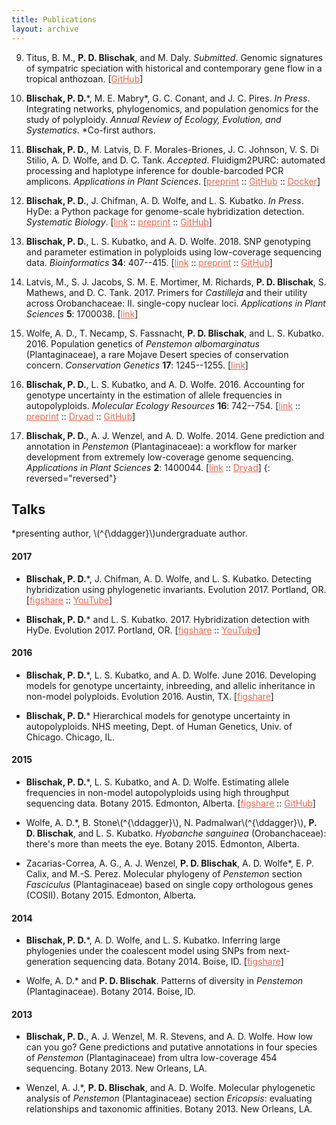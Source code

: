 ```yaml
---
title: Publications
layout: archive
---
```


<style>

a {
  color: #e86850;
}

a:hover {
  color: #ffd800;
}

</style>

9. Titus, B. M., **P. D. Blischak**, and M. Daly. *Submitted*. Genomic signatures
of sympatric speciation with historical and contemporary gene flow in a tropical
anthozoan. [<a href="https://github.com/pblischak/Bann_spdelim" target="_blank">GitHub</a>]

8. **Blischak, P. D.**\*, M. E. Mabry\*, G. C. Conant, and J. C. Pires. *In Press*.
Integrating networks, phylogenomics, and population genomics for the study of polyploidy.
*Annual Review of Ecology, Evolution, and Systematics*. \*Co-first authors.

7. **Blischak, P. D.**, M. Latvis, D. F. Morales-Briones, J. C. Johnson, V. S. Di Stilio,
A. D. Wolfe, and D. C. Tank. *Accepted*. Fluidigm2PURC: automated processing and haplotype
inference for double-barcoded PCR amplicons. *Applications in Plant Sciences*.
[<a href="http://biorxiv.org/cgi/content/short/242677v1" target="_blank">preprint</a> :: <a href="https://github.com/pblischak/fluidigm2purc" target="_blank">GitHub</a> :: <a href="https://hub.docker.com/r/pblischak/fluidigm2purc/" target="_blank">Docker</a>]

6. **Blischak, P. D.**, J. Chifman, A. D. Wolfe, and L. S. Kubatko. *In Press*.
HyDe: a Python package for genome-scale hybridization detection. *Systematic Biology*.
[<a href="https://doi.org/10.1093/sysbio/syy023" target="_blank">link</a> :: <a href="https://www.biorxiv.org/content/early/2018/01/22/188037" target="_blank">preprint</a> :: <a href="https://github.com/pblischak/HyDe" target="_blank">GitHub</a>]

5. **Blischak, P. D.**, L. S. Kubatko, and A. D. Wolfe. 2018. SNP genotyping and parameter estimation in polyploids using low-coverage sequencing data. *Bioinformatics* **34**: 407--415. [<a href="https://doi.org/10.1093/bioinformatics/btx587" target="_blank">link</a> :: <a href="https://www.biorxiv.org/content/early/2017/07/24/120261" target="_blank">preprint</a> :: <a href="https://github.com/pblischak/polyploid-genotyping" target="_blank">GitHub</a>]

4. Latvis, M., S. J. Jacobs, S. M. E. Mortimer, M. Richards, **P. D. Blischak**, S. Mathews, and D. C. Tank. 2017. Primers for *Castilleja* and their utility across Orobanchaceae: II. single-copy nuclear loci. *Applications in Plant Sciences* **5**: 1700038. [<a href="http://www.bioone.org/doi/full/10.3732/apps.1700038" target="_blank">link</a>]

3. Wolfe, A. D., T. Necamp, S. Fassnacht, **P. D. Blischak**, and L. S. Kubatko. 2016. Population genetics of *Penstemon albomarginatus* (Plantaginaceae), a rare Mojave Desert species of conservation concern. *Conservation Genetics* **17**: 1245--1255. [<a href="http://link.springer.com/article/10.1007/s10592-016-0857-y" target="_blank">link</a>]

2. **Blischak, P. D.**, L. S. Kubatko, and A. D. Wolfe. 2016.
Accounting for genotype uncertainty in the estimation of allele frequencies in autopolyploids.
*Molecular Ecology Resources* **16**: 742--754. [<a href="http://onlinelibrary.wiley.com/doi/10.1111/1755-0998.12493/abstract" target="_blank">link</a> :: <a href="http://biorxiv.org/content/early/2015/09/23/021907" target="_blank">preprint</a> :: <a href="http://dx.doi.org/10.5061/dryad.t297p" target="_blank">Dryad</a> ::
<a href="https://github.com/pblischak/polyfreqs-ms-data" target="_blank">GitHub</a>]

1. **Blischak, P. D.**, A. J. Wenzel, and A. D. Wolfe. 2014.
Gene prediction and annotation in *Penstemon* (Plantaginaceae): a workflow for marker development from extremely low-coverage genome sequencing.
*Applications in Plant Sciences* **2**: 1400044. [<a href="http://www.bioone.org/doi/abs/10.3732/apps.1400044" target="_blank">link</a> ::
<a href="http://doi.org/10.5061/dryad.f6s22" target="_blank">Dryad</a>]
{: reversed="reversed"}

## Talks

\*presenting author, \\(^{\ddagger}\\)undergraduate author.

#### 2017

- **Blischak, P. D.**\*, J. Chifman, A. D. Wolfe, and L. S. Kubatko. Detecting hybridization using phylogenetic invariants. Evolution 2017. Portland, OR. [<a href="https://doi.org/10.6084/m9.figshare.5151724.v2" target="_blank">figshare</a> :: <a href="https://www.youtube.com/watch?v=57wv4sg3cSU" target="_blank">YouTube</a>]

- **Blischak, P. D.**\* and L. S. Kubatko. 2017. Hybridization detection with HyDe. Evolution 2017. Portland, OR. [<a href="https://doi.org/10.6084/m9.figshare.5144215.v1" target="_blank">figshare</a> :: <a href="https://www.youtube.com/watch?v=c6MAGa6C0U8" target="_blank">YouTube</a>]

#### 2016

- **Blischak, P. D.**\*, L. S. Kubatko, and A. D. Wolfe. June 2016. Developing models for genotype uncertainty, inbreeding, and allelic inheritance in non-model polyploids. Evolution 2016. Austin, TX. [<a href="https://dx.doi.org/10.6084/m9.figshare.3436619.v1" target="_blank">figshare</a>]

- <p><strong>Blischak, P. D.</strong>* Hierarchical models for genotype uncertainty in autopolyploids. NHS meeting, Dept. of Human Genetics, Univ. of Chicago. Chicago, IL.</p>


#### 2015

- **Blischak, P. D.**\*, L. S. Kubatko, and A. D. Wolfe.
Estimating allele frequencies in non-model autopolyploids using high throughput sequencing data.
Botany 2015. Edmonton, Alberta.
[<a href="http://dx.doi.org/10.6084/m9.figshare.1495514" target="_blank">figshare</a> ::
<a href="https://github.com/pblischak/botany2015" target="_blank">GitHub</a>]

- Wolfe, A. D.\*, B. Stone\\(^{\ddagger}\\), N. Padmalwar\\(^{\ddagger}\\), **P. D. Blischak**, and L. S. Kubatko.
*Hyobanche sanguinea* (Orobanchaceae): there's more than meets the eye.
Botany 2015. Edmonton, Alberta.

- Zacarias-Correa, A. G., A. J. Wenzel, **P. D. Blischak**, A. D. Wolfe\*, E. P. Calix, and M.-S. Perez.
Molecular phylogeny of *Penstemon* section *Fasciculus* (Plantaginaceae) based on single copy orthologous genes (COSII).
Botany 2015. Edmonton, Alberta.

#### 2014

- **Blischak, P. D.**\*, A. D. Wolfe, and L. S. Kubatko.
Inferring large phylogenies under the coalescent model using SNPs from next-generation sequencing data.
Botany 2014. Boise, ID.
[<a href="http://dx.doi.org/10.6084/m9.figshare.1436072" target="_blank">figshare</a>]

- Wolfe, A. D.\* and **P. D. Blischak**.
Patterns of diversity in *Penstemon* (Plantaginaceae).
Botany 2014. Boise, ID.

#### 2013

- **Blischak, P. D.**, A. J. Wenzel, M. R. Stevens, and A. D. Wolfe.
How low can you go?
Gene predictions and putative annotations in four species of *Penstemon* (Plantaginaceae) from ultra low-coverage 454 sequencing.
Botany 2013. New Orleans, LA.

- Wenzel, A. J.\*, **P. D. Blischak**, and A. D. Wolfe.
Molecular phylogenetic analysis of *Penstemon* (Plantaginaceae) section *Ericopsis*: evaluating relationships and taxonomic affinities.
Botany 2013. New Orleans, LA.
